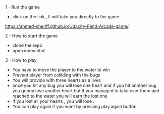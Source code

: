 1 - Run the game 

- click on the link , It will take you directly to the game 

 https://ahmed-sheriff.github.io/Udacity-Fend-Arcade-game/.
 
2 - How to start the game 
 
 - clone the repo
 - open index.html

3 - How to play 

 - You have to move the player to the water to win 
 - Prevent player from colliding with the bugs
 - You will provide with three hearts as a lives  
 - once you hit any bug you will lose one heart and if you hit another bug you gonna lose another heart but if you managed to take over      them and reached to the water you will earn the lost one 
 - If you lost all your hearts , you will lose .
 - You can play again if you want by pressing play again button  
